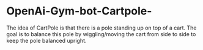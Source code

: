 # OpenAi-Gym-bot-Cartpole-
The idea of CartPole is that there is a pole standing up on top of a cart. The goal is to balance this pole by wiggling/moving the cart from side to side to keep the pole balanced upright.
